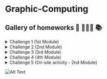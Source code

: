# Graphic-Computing 

## Gallery of homeworks 🎨 👩🏻‍💻 📚 

<details>
<summary>Challenge 1 (1st Module)</summary>
    - 3D Triangle
</details>

<details>
<summary>Challenge 2 (2nd Module)</summary>
    - Normal cube
    - Double cube
</details>

<details>
<summary>Challenge 3 (3rd Module)</summary>
    - Suzanne
</details>

<details>
<summary>Challenge 4 (4th Module)</summary>
    - Moon
</details>

<details>
<summary>Challenge 5 (On-site activity - 2nd Module)</summary>
     - Cubes (OBJ reader and increasing operations)
</details>

![Alt Text](https://github.com/jennifervdiehl/Graphic-Computing/blob/main/gallery_1stgrid.gif)
